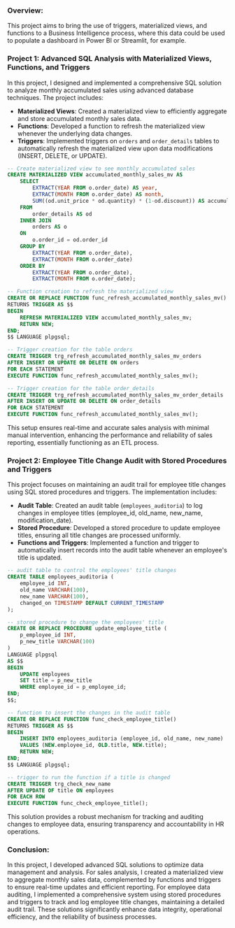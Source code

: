 ### **Overview:**

This project aims to bring the use of triggers, materialized views, and functions to a Business Intelligence process, where this data could be used to populate a dashboard in Power BI or Streamlit, for example.

### Project 1: Advanced SQL Analysis with Materialized Views, Functions, and Triggers

In this project, I designed and implemented a comprehensive SQL solution to analyze monthly accumulated sales using advanced database techniques. The project includes:

- **Materialized Views**: Created a materialized view to efficiently aggregate and store accumulated monthly sales data.
- **Functions**: Developed a function to refresh the materialized view whenever the underlying data changes.
- **Triggers**: Implemented triggers on `orders` and `order_details` tables to automatically refresh the materialized view upon data modifications (INSERT, DELETE, or UPDATE).

```sql
-- Create materialized view to see monthly accumulated sales
CREATE MATERIALIZED VIEW accumulated_monthly_sales_mv AS 
    SELECT
        EXTRACT(YEAR FROM o.order_date) AS year,
        EXTRACT(MONTH FROM o.order_date) AS month,
        SUM((od.unit_price * od.quantity) * (1-od.discount)) AS accumulated_sales
    FROM 
        order_details AS od
    INNER JOIN 
        orders AS o
    ON
        o.order_id = od.order_id
    GROUP BY
        EXTRACT(YEAR FROM o.order_date),
        EXTRACT(MONTH FROM o.order_date)
    ORDER BY
        EXTRACT(YEAR FROM o.order_date),
        EXTRACT(MONTH FROM o.order_date);

-- Function creation to refresh the materialized view
CREATE OR REPLACE FUNCTION func_refresh_accumulated_monthly_sales_mv() 
RETURNS TRIGGER AS $$
BEGIN
    REFRESH MATERIALIZED VIEW accumulated_monthly_sales_mv; 
    RETURN NEW;
END;
$$ LANGUAGE plpgsql;

-- Trigger creation for the table orders
CREATE TRIGGER trg_refresh_accumulated_monthly_sales_mv_orders
AFTER INSERT OR UPDATE OR DELETE ON orders
FOR EACH STATEMENT
EXECUTE FUNCTION func_refresh_accumulated_monthly_sales_mv();

-- Trigger creation for the table order_details
CREATE TRIGGER trg_refresh_accumulated_monthly_sales_mv_order_details
AFTER INSERT OR UPDATE OR DELETE ON order_details
FOR EACH STATEMENT
EXECUTE FUNCTION func_refresh_accumulated_monthly_sales_mv();
```

This setup ensures real-time and accurate sales analysis with minimal manual intervention, enhancing the performance and reliability of sales reporting, essentially functioning as an ETL process.

### Project 2: Employee Title Change Audit with Stored Procedures and Triggers

This project focuses on maintaining an audit trail for employee title changes using SQL stored procedures and triggers. The implementation includes:

- **Audit Table**: Created an audit table (`employees_auditoria`) to log changes in employee titles (employee_id, old_name, new_name, modification_date).
- **Stored Procedure**: Developed a stored procedure to update employee titles, ensuring all title changes are processed uniformly.
- **Functions and Triggers**: Implemented a function and trigger to automatically insert records into the audit table whenever an employee's title is updated.

```sql
-- audit table to control the employees' title changes
CREATE TABLE employees_auditoria (
	employee_id INT,
	old_name VARCHAR(100),
	new_name VARCHAR(100),
	changed_on TIMESTAMP DEFAULT CURRENT_TIMESTAMP
);

-- stored procedure to change the employees' title
CREATE OR REPLACE PROCEDURE update_employee_title (
	p_employee_id INT,
	p_new_title VARCHAR(100)
)
LANGUAGE plpgsql
AS $$
BEGIN
	UPDATE employees
	SET title = p_new_title
	WHERE employee_id = p_employee_id;
END;
$$;

-- function to insert the changes in the audit table 
CREATE OR REPLACE FUNCTION func_check_employee_title()
RETURNS TRIGGER AS $$
BEGIN
	INSERT INTO employees_auditoria (employee_id, old_name, new_name)
	VALUES (NEW.employee_id, OLD.title, NEW.title);
	RETURN NEW;
END;
$$ LANGUAGE plpgsql;

-- trigger to run the function if a title is changed
CREATE TRIGGER trg_check_new_name
AFTER UPDATE OF title ON employees
FOR EACH ROW
EXECUTE FUNCTION func_check_employee_title();
```

This solution provides a robust mechanism for tracking and auditing changes to employee data, ensuring transparency and accountability in HR operations.

### **Conclusion:**

In this project, I developed advanced SQL solutions to optimize data management and analysis. For sales analysis, I created a materialized view to aggregate monthly sales data, complemented by functions and triggers to ensure real-time updates and efficient reporting. For employee data auditing, I implemented a comprehensive system using stored procedures and triggers to track and log employee title changes, maintaining a detailed audit trail. These solutions significantly enhance data integrity, operational efficiency, and the reliability of business processes.
